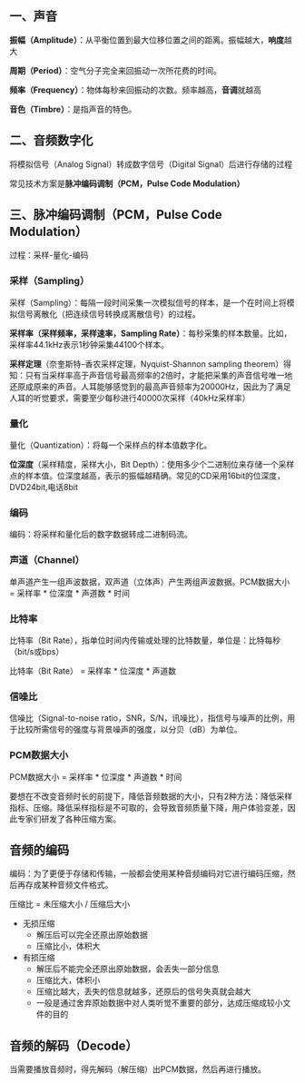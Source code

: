 ## 一、声音

**振幅（Amplitude）**：从平衡位置到最大位移位置之间的距离。振幅越大，**响度**越大

**周期（Period）**：空气分子完全来回振动一次所花费的时间。

**频率（Frequency）**：物体每秒来回振动的次数。频率越高，**音调**就越高

**音色（Timbre）**：是指声音的特色。

## 二、音频数字化

将模拟信号（Analog Signal）转成数字信号（Digital Signal）后进行存储的过程

常见技术方案是**脉冲编码调制（PCM，Pulse Code Modulation）**

## 三、脉冲编码调制（PCM，Pulse Code Modulation）

过程：采样-量化-编码

### 采样（Sampling）

采样（Sampling）：每隔一段时间采集一次模拟信号的样本，是一个在时间上将模拟信号离散化（把连续信号转换成离散信号）的过程。

**采样率（采样频率，采样速率，Sampling Rate）**：每秒采集的样本数量。比如，采样率44.1kHz表示1秒钟采集44100个样本。

**采样定理**（奈奎斯特–香农采样定理，Nyquist-Shannon sampling theorem）得知：只有当采样率高于声音信号最高频率的2倍时，才能把采集的声音信号唯一地还原成原来的声音。人耳能够感觉到的最高声音频率为20000Hz，因此为了满足人耳的听觉要求，需要至少每秒进行40000次采样（40kHz采样率）

### 量化

量化（Quantization）：将每一个采样点的样本值数字化。

**位深度**（采样精度，采样大小，Bit Depth）：使用多少个二进制位来存储一个采样点的样本值。位深度越高，表示的振幅越精确。常见的CD采用16bit的位深度，DVD24bit,电话8bit

### 编码

编码：将采样和量化后的数字数据转成二进制码流。

### 声道（Channel）

单声道产生一组声波数据，双声道（立体声）产生两组声波数据。PCM数据大小 = 采样率 * 位深度 * 声道数 * 时间

### 比特率

比特率（Bit Rate），指单位时间内传输或处理的比特数量，单位是：比特每秒（bit/s或bps）

比特率（Bit Rate） = 采样率 * 位深度 * 声道数

### 信噪比

信噪比（Signal-to-noise ratio，SNR，S/N，讯噪比），指信号与噪声的比例，用于比较所需信号的强度与背景噪声的强度，以分贝（dB）为单位。

### PCM数据大小 

PCM数据大小 = 采样率 * 位深度 * 声道数 * 时间

要想在不改变音频时长的前提下，降低音频数据的大小，只有2种方法：降低采样指标、压缩。降低采样指标是不可取的，会导致音频质量下降，用户体验变差，因此专家们研发了各种压缩方案。

## 音频的编码

编码：为了更便于存储和传输，一般都会使用某种音频编码对它进行编码压缩，然后再存成某种音频文件格式。

压缩比 = 未压缩大小 / 压缩后大小

- 无损压缩
  - 解压后可以完全还原出原始数据
  - 压缩比小，体积大
- 有损压缩
  - 解压后不能完全还原出原始数据，会丢失一部分信息
  - 压缩比大，体积小
  - 压缩比越大，丢失的信息就越多，还原后的信号失真就会越大
  - 一般是通过舍弃原始数据中对人类听觉不重要的部分，达成压缩成较小文件的目的

## 音频的解码（Decode）

当需要播放音频时，得先解码（解压缩）出PCM数据，然后再进行播放。